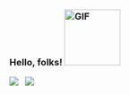 ### Hello, folks! <img alt="GIF" src="https://github.com/Aishwarya020/aishwarya020/blob/main/gifCode.gif?raw=true" width="100" height="100" />

![](https://visitor-badge.glitch.me/badge?page_id=aishwarya020.aishwarya020) &nbsp; ![](https://komarev.com/ghpvc/?username=aishwarya020&color=tokyonight)


<!--
**Aishwarya020/aishwarya020** is a ✨ _special_ ✨ repository because its `README.md` (this file) appears on your GitHub profile.

Here are some ideas to get you started:

- 🔭 I’m currently working on OnedataShare and a Maternity App
- 🌱 I’m currently learning AWS S3, ReactJS
- 👯 I’m looking to collaborate on Web Developments
- 🤔 I’m looking for help with ...
- 💬 Ask me about well, Depends on what you want to learn about
- 📫 How to reach me: LinkedIn please!
- 😄 Pronouns: ...
- ⚡ Fun fact: 🤔🙄
-->
